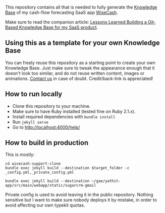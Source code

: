 This repository contains all that is needed to fully generate the [Knowledge Base](https://www.wisecashhq.com/help/what-is-wisecash) of my cash-flow forecasting SaaS app [WiseCash](https://www.wisecashhq.com).

Make sure to read the companion article: [Lessons Learned Building a Git-Based Knowledge Base for my SaaS product](https://www.wisecashhq.com/blog/lessons-learned-creating-a-git-based-knowledge-base-for-my-saas-product).

## Using this as a template for your own Knowledge Base

You can freely reuse this repository as a starting point to create your own Knowledge Base. Just make sure to tweak the appearance enough that it doesn't look too similar, and do not reuse written content, images or animations. [Contact us](mailto:support@wisecashhq.com) in case of doubt. Credit/back-link is appreciated!

## How to run locally

* Clone this repository to your machine.
* Make sure to have Ruby installed (tested fine on Ruby 2.1.x).
* Install required dependencies with `bundle install`
* Run `jekyll serve`
* Go to [http://localhost:4000/help/](http://localhost:4000/help/)

## How to build in production

This is mostly:

```
cd wisecash-support-clone
bundle exec jekyll build --destination $target_folder -c _config.yml,_private_config.yml
```

    bundle exec jekyll build --destination ~/gae/yathit-app/src/main/webapp/static/sugarcrm-gmail

Private config is used to avoid leaving it in the public repository. Nothing sensitive but I want to make sure nobody deploys it by mistake, in order to avoid affecting our own typekit quotas.
